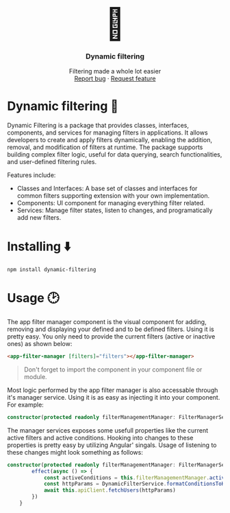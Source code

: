 <p align="center">
  <!-- <a href="https://getbootstrap.com/">
    <img src="https://getbootstrap.com/docs/5.3/assets/brand/bootstrap-logo-shadow.png" alt="Bootstrap logo" width="200" height="165">
  </a> -->
    <span style="font-size: 72px;">🔎</span>
</p>

<h3 align="center">Dynamic filtering</h3>

<p align="center">
  Filtering made a whole lot easier
  <br>
  <a href="https://github.com/JobHaast/dynamic-filtering/issues/new">Report bug</a>
  ·
  <a href="https://github.com/JobHaast/dynamic-filtering/issues/new">Request feature</a>
</p>

# Dynamic filtering 🔎

Dynamic Filtering is a package that provides classes, interfaces, components, and services for managing filters in applications. It allows developers to create and apply filters dynamically, enabling the addition, removal, and modification of filters at runtime. The package supports building complex filter logic, useful for data querying, search functionalities, and user-defined filtering rules.

Features include:

-   Classes and Interfaces: A base set of classes and interfaces for common filters supporting extension with your own implementation.
-   Components: UI component for managing everything filter related.
-   Services: Manage filter states, listen to changes, and programatically add new filters.

# Installing ⬇️

```shell
npm install dynamic-filtering
```

# Usage 🕑

The app filter manager component is the visual component for adding, removing and displaying your defined and to be defined filters. Using it is pretty easy. You only need to provide the current filters (active or inactive ones) as shown below:

```html
<app-filter-manager [filters]="filters"></app-filter-manager>
```

> Don't forget to import the component in your component file or module.

Most logic performed by the app filter manager is also accessable through it's manager service. Using it is as easy as injecting it into your component. For example:

```ts
constructor(protected readonly filterManagementManager: FilterManagerService) {}
```

The manager services exposes some usefull properties like the current active filters and active conditions. Hooking into changes to these properties is pretty easy by utilizing Angular' singals. Usage of listening to these changes might look something as follows:

```ts
constructor(protected readonly filterManagementManager: FilterManagerService) {
        effect(async () => {
            const activeConditions = this.filterManagementManager.activeConditions()
            const httpParams = DynamicFilterService.formatConditionsToHttpParams(activeConditions, new HttpParams())
            await this.apiClient.fetchUsers(httpParams)
        })
    }
```
